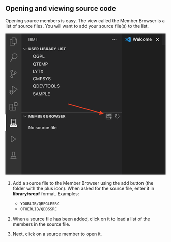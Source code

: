 #

## Opening and viewing source code

Opening source members is easy. The view called the Member Browser  is a list of source files. You will want to add your source file(s) to the list.

![](./opensourcecode.png)

1. Add a source file to the Member Browser using the add button (the folder with the plus icon). When  asked for the source file, enter it in **library/srcpf** format. Examples:

   * `YOURLIB/QRPGLESRC`
   * `OTHERLIB/QDDSSRC`

2. When a source file has been added, click on it to load a list of the members in the source file.

3. Next, click on a source member to open it.
